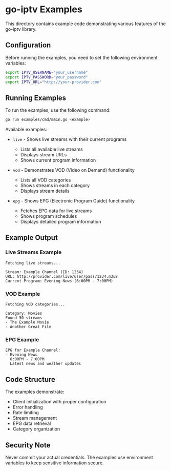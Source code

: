 # go-iptv Examples

This directory contains example code demonstrating various features of the go-iptv library.

## Configuration

Before running the examples, you need to set the following environment variables:

```bash
export IPTV_USERNAME="your_username"
export IPTV_PASSWORD="your_password"
export IPTV_URL="http://your-provider.com"
```

## Running Examples

To run the examples, use the following command:

```bash
go run examples/cmd/main.go <example>
```

Available examples:

- `live` - Shows live streams with their current programs

  - Lists all available live streams
  - Displays stream URLs
  - Shows current program information

- `vod` - Demonstrates VOD (Video on Demand) functionality

  - Lists all VOD categories
  - Shows streams in each category
  - Displays stream details

- `epg` - Shows EPG (Electronic Program Guide) functionality
  - Fetches EPG data for live streams
  - Shows program schedules
  - Displays detailed program information

## Example Output

### Live Streams Example

```
Fetching live streams...

Stream: Example Channel (ID: 1234)
URL: http://provider.com/live/user/pass/1234.m3u8
Current Program: Evening News (6:00PM - 7:00PM)
```

### VOD Example

```
Fetching VOD categories...

Category: Movies
Found 50 streams
- The Example Movie
- Another Great Film
```

### EPG Example

```
EPG for Example Channel:
- Evening News
  6:00PM - 7:00PM
  Latest news and weather updates
```

## Code Structure

The examples demonstrate:

- Client initialization with proper configuration
- Error handling
- Rate limiting
- Stream management
- EPG data retrieval
- Category organization

## Security Note

Never commit your actual credentials. The examples use environment variables to keep sensitive information secure.
